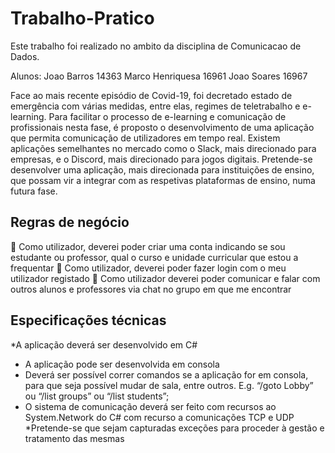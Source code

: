 # Trabalho-Pratico


Este trabalho foi realizado no ambito da disciplina de Comunicacao de Dados.

Alunos:
Joao Barros 14363
Marco Henriquesa 16961
Joao Soares 16967


Face ao mais recente episódio de Covid-19, foi decretado estado de emergência com várias medidas, entre
elas, regimes de teletrabalho e e-learning. Para facilitar o processo de e-learning e comunicação de
profissionais nesta fase, é proposto o desenvolvimento de uma aplicação que permita comunicação de
utilizadores em tempo real.
Existem aplicações semelhantes no mercado como o Slack, mais direcionado para empresas, e o Discord,
mais direcionado para jogos digitais. Pretende-se desenvolver uma aplicação, mais direcionada para
instituições de ensino, que possam vir a integrar com as respetivas plataformas de ensino, numa futura
fase. 

## Regras de negócio ##
 Como utilizador, deverei poder criar uma conta indicando se sou estudante ou professor, qual o
curso e unidade curricular que estou a frequentar
 Como utilizador, deverei poder fazer login com o meu utilizador registado
 Como utilizador deverei poder comunicar e falar com outros alunos e professores via chat no
grupo em que me encontrar 

## Especificações técnicas ##

*A aplicação deverá ser desenvolvido em C#
* A aplicação pode ser desenvolvida em consola
* Deverá ser possível correr comandos se a aplicação for em consola, para que seja possível mudar
de sala, entre outros. E.g. “/goto Lobby” ou “/list groups” ou “/list students”;
* O sistema de comunicação deverá ser feito com recursos ao System.Network do C# com recurso
a comunicações TCP e UDP
*Pretende-se que sejam capturadas exceções para proceder à gestão e tratamento das mesmas 


